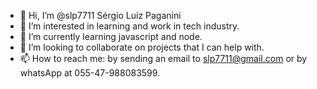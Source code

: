 - 👋 Hi, I’m @slp7711 Sérgio Luiz Paganini
- 👀 I’m interested in learning and work in tech industry.
- 🌱 I’m currently learning javascript and node.
- 💞️ I’m looking to collaborate on projects that I can help with.
- 📫 How to reach me: by sending an email to slp7711@gmail.com or by whatsApp at 055-47-988083599.

<!---
slp7711/slp7711 is a ✨ special ✨ repository because its `README.md` (this file) appears on your GitHub profile.
You can click the Preview link to take a look at your changes.
--->
